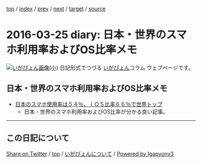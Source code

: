 [top](../index.html) 
 / [index](index.html) 
 / [prev](ig160324.html) 
 / [next](ig160328.html) 
 / [target](https://igapyon.github.io/diary/2016/ig160325.html) 
 / [source](https://github.com/igapyon/diary/blob/gh-pages/2016/ig160325.src.md) 

2016-03-25 diary: 日本・世界のスマホ利用率およびOS比率メモ
=====================================================================================================
[![いがぴょん画像(小)](https://igapyon.github.io/diary/images/iga200306s.jpg "いがぴょん")](https://igapyon.github.io/diary/memo/memoigapyon.html) 日記形式でつづる [いがぴょん](https://igapyon.github.io/diary/memo/memoigapyon.html)コラム ウェブページです。

## 日本・世界のスマホ利用率およびOS比率メモ


* [日本のスマホ使用率は５４％、ｉＯＳ比率６６％で世界トップ](https://www.tsuhannews.jp/%E6%97%A5%E6%9C%AC%E3%81%AE%E3%82%B9%E3%83%9E%E3%83%9B%E4%BD%BF%E7%94%A8%E7%8E%87%E3%81%AF%EF%BC%95%EF%BC%94%EF%BC%85%E3%80%81%EF%BD%89%EF%BD%8F%EF%BD%93%E6%AF%94%E7%8E%87%EF%BC%96%EF%BC%96%EF%BC%85/)
  * 日本・世界のスマホ利用率およびOS比率が分かる良い記事。


----------------------------------------------------------------------------------------------------

## この日記について

[Share on Twitter](https://twitter.com/intent/tweet?hashtags=igapyon%2Cdiary%2C%E3%81%84%E3%81%8C%E3%81%B4%E3%82%87%E3%82%93&text=%E6%97%A5%E6%9C%AC%E3%83%BB%E4%B8%96%E7%95%8C%E3%81%AE%E3%82%B9%E3%83%9E%E3%83%9B%E5%88%A9%E7%94%A8%E7%8E%87%E3%81%8A%E3%82%88%E3%81%B3OS%E6%AF%94%E7%8E%87%E3%83%A1%E3%83%A2&url=https%3A%2F%2Figapyon.github.io%2Fdiary%2F2016%2Fig160325.html) / [top](../index.html) / [いがぴょんについて](https://igapyon.github.io/diary/memo/memoigapyon.html) / [Powered by Igapyonv3](https://github.com/igapyon/igapyonv3)
